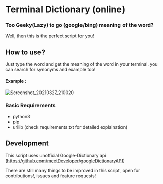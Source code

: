 # Terminal Dictionary (online)

### Too Geeky(Lazy) to go (google/bing) meaning of the word?
Well, then this is the perfect script for you!

## How to use?
Just type the word and get the meaning of the word in your terminal.
you can search for synonyms and example too!

#### Example :

![Screenshot_20210327_210020](https://user-images.githubusercontent.com/36270407/112725815-12249b80-8f40-11eb-9227-b1c4bc0acdbd.png)
### Basic Requirements 

*  python3
*  pip
*  urllib (check requirements.txt for detailed explaination)


## Development

This script uses unofficial Google-Dictionary api (https://github.com/meetDeveloper/googleDictionaryAPI)

There are still many things to be improved in this script, open for contributions!, issues and feature requests!

